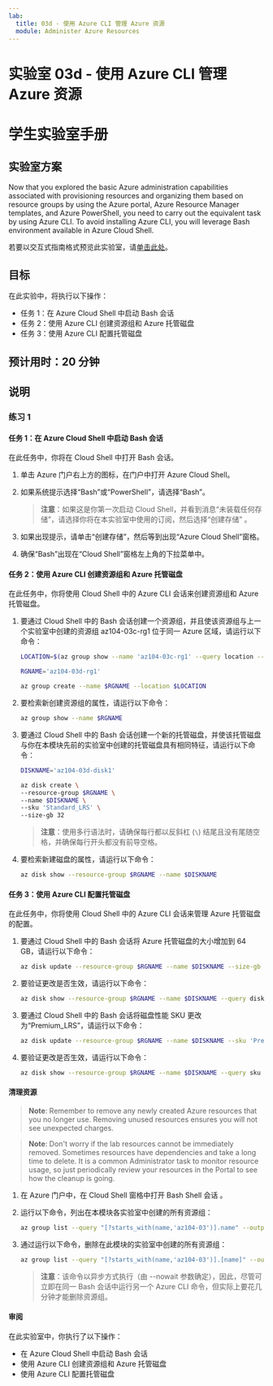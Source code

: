 ```yaml
---
lab:
  title: 03d - 使用 Azure CLI 管理 Azure 资源
  module: Administer Azure Resources
---
```


# <a name="lab-03d---manage-azure-resources-by-using-azure-cli"></a>实验室 03d - 使用 Azure CLI 管理 Azure 资源
# <a name="student-lab-manual"></a>学生实验室手册

## <a name="lab-scenario"></a>实验室方案

Now that you explored the basic Azure administration capabilities associated with provisioning resources and organizing them based on resource groups by using the Azure portal, Azure Resource Manager templates, and Azure PowerShell, you need to carry out the equivalent task by using Azure CLI. To avoid installing Azure CLI, you will leverage Bash environment available in Azure Cloud Shell.

若要以交互式指南格式预览此实验室，请[单击此处](https://mslabs.cloudguides.com/en-us/guides/AZ-104%20Exam%20Guide%20-%20Microsoft%20Azure%20Administrator%20Exercise%207)。

## <a name="objectives"></a>目标

在此实验中，将执行以下操作：

+ 任务 1：在 Azure Cloud Shell 中启动 Bash 会话
+ 任务 2：使用 Azure CLI 创建资源组和 Azure 托管磁盘
+ 任务 3：使用 Azure CLI 配置托管磁盘

## <a name="estimated-timing-20-minutes"></a>预计用时：20 分钟

## <a name="instructions"></a>说明

### <a name="exercise-1"></a>练习 1

#### <a name="task-1-start-a-bash-session-in-azure-cloud-shell"></a>任务 1：在 Azure Cloud Shell 中启动 Bash 会话

在此任务中，你将在 Cloud Shell 中打开 Bash 会话。 

1. 单击 Azure 门户右上方的图标，在门户中打开 Azure Cloud Shell。

1. 如果系统提示选择“Bash”或“PowerShell”，请选择“Bash”。 

    >**注意**：如果这是你第一次启动 Cloud Shell，并看到消息“未装载任何存储”，请选择你将在本实验室中使用的订阅，然后选择“创建存储”  。 

1. 如果出现提示，请单击“创建存储”，然后等到出现“Azure Cloud Shell”窗格。 

1. 确保“Bash”出现在“Cloud Shell”窗格左上角的下拉菜单中。

#### <a name="task-2-create-a-resource-group-and-an-azure-managed-disk-by-using-azure-cli"></a>任务 2：使用 Azure CLI 创建资源组和 Azure 托管磁盘

在此任务中，你将使用 Cloud Shell 中的 Azure CLI 会话来创建资源组和 Azure 托管磁盘。

1. 要通过 Cloud Shell 中的 Bash 会话创建一个资源组，并且使该资源组与上一个实验室中创建的资源组 az104-03c-rg1 位于同一 Azure 区域，请运行以下命令：

   ```sh
   LOCATION=$(az group show --name 'az104-03c-rg1' --query location --out tsv)

   RGNAME='az104-03d-rg1'

   az group create --name $RGNAME --location $LOCATION
   ```
1. 要检索新创建资源组的属性，请运行以下命令：

   ```sh
   az group show --name $RGNAME
   ```
1. 要通过 Cloud Shell 中的 Bash 会话创建一个新的托管磁盘，并使该托管磁盘与你在本模块先前的实验室中创建的托管磁盘具有相同特征，请运行以下命令：

   ```sh
   DISKNAME='az104-03d-disk1'

   az disk create \
   --resource-group $RGNAME \
   --name $DISKNAME \
   --sku 'Standard_LRS' \
   --size-gb 32
   ```
    >**注意**：使用多行语法时，请确保每行都以反斜杠 (`\`) 结尾且没有尾随空格，并确保每行开头都没有前导空格。

1. 要检索新建磁盘的属性，请运行以下命令：

   ```sh
   az disk show --resource-group $RGNAME --name $DISKNAME
   ```

#### <a name="task-3-configure-the-managed-disk-by-using-azure-cli"></a>任务 3：使用 Azure CLI 配置托管磁盘

在此任务中，你将使用 Cloud Shell 中的 Azure CLI 会话来管理 Azure 托管磁盘的配置。 

1. 要通过 Cloud Shell 中的 Bash 会话将 Azure 托管磁盘的大小增加到 64 GB，请运行以下命令：

   ```sh
   az disk update --resource-group $RGNAME --name $DISKNAME --size-gb 64
   ```

1. 要验证更改是否生效，请运行以下命令：

   ```sh
   az disk show --resource-group $RGNAME --name $DISKNAME --query diskSizeGb
   ```

1. 要通过 Cloud Shell 中的 Bash 会话将磁盘性能 SKU 更改为“Premium_LRS”，请运行以下命令：

   ```sh
   az disk update --resource-group $RGNAME --name $DISKNAME --sku 'Premium_LRS'
   ```

1. 要验证更改是否生效，请运行以下命令：

   ```sh
   az disk show --resource-group $RGNAME --name $DISKNAME --query sku
   ```

#### <a name="clean-up-resources"></a>清理资源

 > <bpt id="p1">**</bpt>Note<ept id="p1">**</ept>: Remember to remove any newly created Azure resources that you no longer use. Removing unused resources ensures you will not see unexpected charges.

 > <bpt id="p1">**</bpt>Note<ept id="p1">**</ept>:  Don't worry if the lab resources cannot be immediately removed. Sometimes resources have dependencies and take a long time to delete. It is a common Administrator task to monitor resource usage, so just periodically review your resources in the Portal to see how the cleanup is going. 

1. 在 Azure 门户中，在 Cloud Shell 窗格中打开 Bash Shell 会话 。

1. 运行以下命令，列出在本模块各实验室中创建的所有资源组：

   ```sh
   az group list --query "[?starts_with(name,'az104-03')].name" --output tsv
   ```

1. 通过运行以下命令，删除在此模块的实验室中创建的所有资源组：

   ```sh
   az group list --query "[?starts_with(name,'az104-03')].[name]" --output tsv | xargs -L1 bash -c 'az group delete --name $0 --no-wait --yes'
   ```

    >**注意**：该命令以异步方式执行（由 --nowait 参数确定），因此，尽管可立即在同一 Bash 会话中运行另一个 Azure CLI 命令，但实际上要花几分钟才能删除资源组。

#### <a name="review"></a>审阅

在此实验室中，你执行了以下操作：

- 在 Azure Cloud Shell 中启动 Bash 会话
- 使用 Azure CLI 创建资源组和 Azure 托管磁盘
- 使用 Azure CLI 配置托管磁盘
